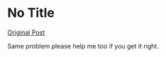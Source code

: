 # No Title

[Original Post](https://discourse.onlinedegree.iitm.ac.in/t/165959/71)

<p>Same problem please help me too if you get it right.</p>